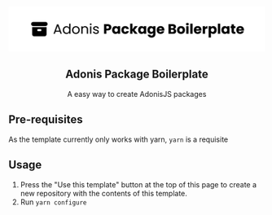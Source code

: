 
<div align="center">
  <img src=".github/banner.png" width="1200px">
</div>


<div align="center">
  <h2><b>Adonis Package Boilerplate</b></h2>
  <p>A easy way to create AdonisJS packages</p>
</div>

## **Pre-requisites**
As the template currently only works with yarn, `yarn` is a requisite

## **Usage**

1. Press the "Use this template" button at the top of this page to create a new repository with the contents of this template.
2. Run `yarn configure`
